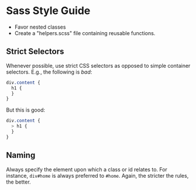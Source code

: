 Sass Style Guide
================

* Favor nested classes
* Create a "helpers.scss" file containing reusable functions.

Strict Selectors
----------------

Whenever possible, use strict CSS selectors as opposed to simple container selectors. E.g., the following is *bad*:

```css
div.content {
  h1 {
  }
}
```

But this is good:

```css
div.content {
  > h1 {
  }
}
```

Naming
------

Always specify the element upon which a class or id relates to. For instance, `div#home` is always preferred to `#home`. Again, the stricter the rules, the better.

